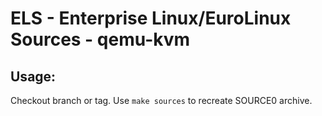 # ELS - Enterprise Linux/EuroLinux Sources - qemu-kvm
 
## Usage:
  Checkout branch or tag. Use `make sources` to recreate  SOURCE0 archive.
